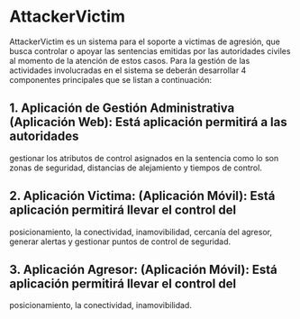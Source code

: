 # AttackerVictim

AttackerVictim es un sistema para el soporte a victimas de agresión, que busca controlar o apoyar las
sentencias emitidas por las autoridades civiles al momento de la atención de estos casos. Para la gestión
de las actividades involucradas en el sistema se deberán desarrollar 4 componentes principales que se
listan a continuación:

## 1. Aplicación de Gestión Administrativa (Aplicación Web): Está aplicación permitirá a las autoridades
gestionar los atributos de control asignados en la sentencia como lo son zonas de seguridad,
distancias de alejamiento y tiempos de control.
## 2. Aplicación Victima: (Aplicación Móvil): Está aplicación permitirá llevar el control del
posicionamiento, la conectividad, inamovibilidad, cercanía del agresor, generar alertas y gestionar
puntos de control de seguridad.
## 3. Aplicación Agresor: (Aplicación Móvil): Está aplicación permitirá llevar el control del
posicionamiento, la conectividad, inamovibilidad.
